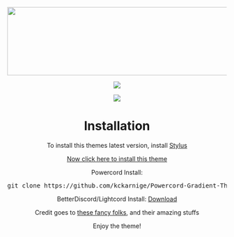 <p align="center"><a href="https://kckarnige.github.io/Discord-Gradient-Theme"><img width="600" height="157" src="https://kckarnige.github.io/Discord-Gradient-Theme/banner.png"></a></p>

<p align="center"><img src="https://kckarnige.github.io/Discord-Gradient-Theme/previewimg.png"></p>
<p align="center"><img src="https://kckarnige.github.io/Discord-Gradient-Theme/previewloading.png"></p>

<h1 align="center">Installation</h1>
<p align="center">To install this themes latest version, install <a href="https://chrome.google.com/webstore/detail/stylus/clngdbkpkpeebahjckkjfobafhncgmne/related">Stylus</a></p>
<p align="center"><a href="https://kckarnige.github.io/Discord-Gradient-Theme/index.user.css" target="_blank" rel="noopener noreferrer">Now click here to install this theme</a></p>
<p align="center">Powercord Install: <pre>git clone https://github.com/kckarnige/Powercord-Gradient-Theme.git</pre></p>
<p align="center">BetterDiscord/Lightcord Install: <a href="https://kckarnige.github.io/Discord-Gradient-Theme/dc-grad.theme.css" download>Download</a></p>
<p align="center">Credit goes to <a href="https://github.com/kckarnige/Discord-Gradient-Theme/blob/main/CREDITS.md">these fancy folks</a>, and their amazing stuffs</p>

<p align="center">Enjoy the theme!</p>
